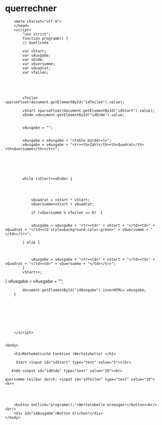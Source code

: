 # querrechner

<html>
	<head>
		<title>Tabelle bauen</title>
			
		<meta charset="utf-8">
		</head>
		<script>
			"use strict";
			function programm() {
			// Quellcode

			var vStart;
			var vAusgabe;
			var vEnde;	
			var vQuersumme;
			var vQuadrat;
			var vTeilen;
				
				
				
				
				
			vTeilen =parseFloat(document.getElementById("idTeilen").value);

			vStart =parseFloat(document.getElementById("idStart").value);
			vEnde =document.getElementById("idEnde").value;


			vAusgabe = "";
			

			vAusgabe = vAusgabe + "<table border=1>";
			vAusgabe = vAusgabe + "<tr><th>Zahl</th><th>Quadrat</th><th>Quersumme</th></tr>";

		
				
				
				
				
			while (vStart<=vEnde) {
				
		
				
				
				vQuadrat = vStart * vStart;
				vQuersumme=vStart + vQuadrat;
				
				if (vQuersumme % vTeilen == 0)	{
				
				
				vAusgabe = vAusgabe + "<tr><td>" + vStart + "</td><td>" + vQuadrat + "</td><td style=background-color:green>" + vQuersumme + "</td></tr>";
				
			} else {
				
				
				
				vAusgabe = vAusgabe + "<tr><td>" + vStart + "</td><td>" + vQuadrat + "</td><td>" + vQuersumme + "</td></tr>";
			}
			vStart++;
				
			
				
							
				
				
				
				
}
			vAusgabe = vAusgabe + "</table>";

			document.getElementById("idAusgabe").innerHTML= vAusgabe;
		}

			
					
		
			
			
			
			
		</script>


	<body>
		
		<h1>Mathematische Funktion (Wertetabelle) </h1>
		
		 Start <input id="idStart" type="text" value="5"></br>
		
       Ende <input id="idEnde" type="text" value="20"><br>

	quersumme teilbar durch: <input id="idTeilen" type="text" value="10"><br>
	
	
	
	
		<button onClick="programm();">Wertetabelle erzeugen!</button><br/><br/>
        <div id="idAusgabe">Button klicken!</div>
	</body>
</html>
